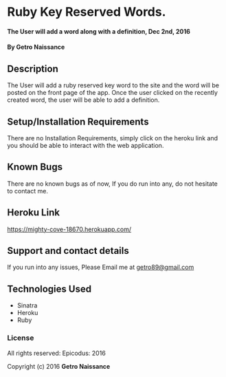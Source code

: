 # Ruby Key Reserved Words.

#### The User will add a word along with a definition, Dec 2nd, 2016

#### By Getro Naissance

## Description

The User will add a ruby reserved key word to the site and the word will be posted on the front page of the app. Once the user clicked on the recently created word, the user will be able to add a definition.

## Setup/Installation Requirements

There are no Installation Requirements, simply click on the heroku link and you should be able to interact with the web application.

## Known Bugs

There are no known bugs as of now, If you do run into any, do not hesitate to contact me.

## Heroku Link

https://mighty-cove-18670.herokuapp.com/

## Support and contact details

If you run into any issues, Please Email me at getro89@gmail.com

## Technologies Used

* Sinatra
* Heroku
* Ruby

### License

All rights reserved: Epicodus: 2016

Copyright (c) 2016 **Getro Naissance**
